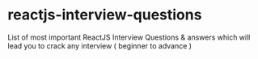 # reactjs-interview-questions
List of most important ReactJS Interview Questions &amp; answers which will lead you to crack any interview ( beginner to advance )

